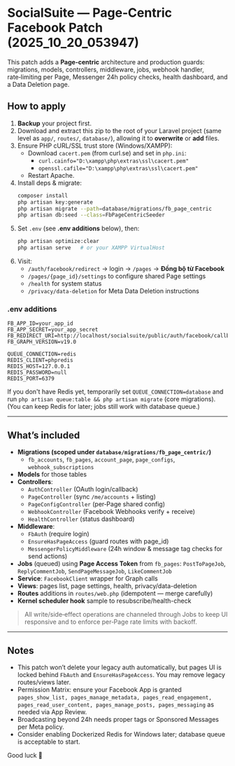 # SocialSuite — Page‑Centric Facebook Patch (2025_10_20_053947)

This patch adds a **Page‑centric** architecture and production guards:
migrations, models, controllers, middleware, jobs, webhook handler,
rate‑limiting per Page, Messenger 24h policy checks, health dashboard,
and a Data Deletion page.

## How to apply
1) **Backup** your project first.
2) Download and extract this zip to the root of your Laravel project (same level as `app/`, `routes/`, `database/`), allowing it to **overwrite** or **add** files.
3) Ensure PHP cURL/SSL trust store (Windows/XAMPP):
   - Download `cacert.pem` (from curl.se) and set in `php.ini`:
     - `curl.cainfo="D:\xampp\php\extras\ssl\cacert.pem"`
     - `openssl.cafile="D:\xampp\php\extras\ssl\cacert.pem"`
   - Restart Apache.
4) Install deps & migrate:
   ```bash
   composer install
   php artisan key:generate
   php artisan migrate --path=database/migrations/fb_page_centric
   php artisan db:seed --class=FbPageCentricSeeder
   ```
5) Set `.env` (see **.env additions** below), then:
   ```bash
   php artisan optimize:clear
   php artisan serve   # or your XAMPP VirtualHost
   ```
6) Visit:
   - `/auth/facebook/redirect` → login → `/pages` → **Đồng bộ từ Facebook**
   - `/pages/{page_id}/settings` to configure shared Page settings
   - `/health` for system status
   - `/privacy/data-deletion` for Meta Data Deletion instructions

### .env additions
```
FB_APP_ID=your_app_id
FB_APP_SECRET=your_app_secret
FB_REDIRECT_URI=http://localhost/socialsuite/public/auth/facebook/callback
FB_GRAPH_VERSION=v19.0

QUEUE_CONNECTION=redis
REDIS_CLIENT=phpredis
REDIS_HOST=127.0.0.1
REDIS_PASSWORD=null
REDIS_PORT=6379
```

If you don't have Redis yet, temporarily set `QUEUE_CONNECTION=database`
and run `php artisan queue:table && php artisan migrate` (core migrations).
(You can keep Redis for later; jobs still work with database queue.)

---

## What’s included
- **Migrations (scoped under `database/migrations/fb_page_centric/`)**
  - `fb_accounts`, `fb_pages`, `account_page`, `page_configs`, `webhook_subscriptions`
- **Models** for those tables
- **Controllers**:
  - `AuthController` (OAuth login/callback)
  - `PageController` (sync `/me/accounts` + listing)
  - `PageConfigController` (per‑Page shared config)
  - `WebhookController` (Facebook Webhooks verify + receive)
  - `HealthController` (status dashboard)
- **Middleware**:
  - `FbAuth` (require login)
  - `EnsureHasPageAccess` (guard routes with page_id)
  - `MessengerPolicyMiddleware` (24h window & message tag checks for send actions)
- **Jobs** (queued) using **Page Access Token** from `fb_pages`:
  `PostToPageJob`, `ReplyCommentJob`, `SendPageMessageJob`, `LikeCommentJob`
- **Service**: `FacebookClient` wrapper for Graph calls
- **Views**: pages list, page settings, health, privacy/data-deletion
- **Routes** additions in `routes/web.php` (idempotent — merge carefully)
- **Kernel scheduler hook** sample to resubscribe/health-check

> All write/side‑effect operations are channeled through Jobs to keep UI responsive and to enforce per‑Page rate limits with backoff.

---

## Notes
- This patch won’t delete your legacy auth automatically, but pages UI is locked behind `FbAuth` and `EnsureHasPageAccess`. You may remove legacy routes/views later.
- Permission Matrix: ensure your Facebook App is granted `pages_show_list, pages_manage_metadata, pages_read_engagement, pages_read_user_content, pages_manage_posts, pages_messaging` as needed via App Review.
- Broadcasting beyond 24h needs proper tags or Sponsored Messages per Meta policy.
- Consider enabling Dockerized Redis for Windows later; database queue is acceptable to start.

Good luck 🚀
